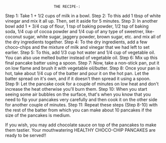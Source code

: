                           THE RECIPE-:

Step 1: Take 1 + 1/2 cups of milk in a bowl.
Step 2: To this add 1 tbsp of white vinegar and mix it all up. Then, set it aside for 5 minutes.
Step 3: In another bowl add 1 + 3/4 cup of flour, 1 tsp of baking powder, 1/2 tsp of baking soda, 1/4 cup of cocoa powder and 1/4 cup of any type of sweetner, like- coconut sugar, white sugar, jaggery powder, brown sugar, etc. and mix all of the dry ingredients together.
Step 4: To the dry ingredients, add a few choco-chips and the mixture of milk and vinegar that we had left to set earlier.
Step 5: To this, add 1/3 cup hot water and 1/4 cup of vegetable oil. You can also use melted butter instead of vegetable oil.
Step 6: Mix up this final pancake batter using a spoon. 
Step 7: Now, take a non-stick pan, put it on low flame and brush it with vegetable oil/butter.
Step 8: Once your pan is hot, take about 1/4 cup of the batter and pour it on the hot pan. Let the batter spread on it's own, and if it doesn't then spread it using a spoon.
Step 9: Let the pancake cook for a couple of minutes on low heat and don't increase the heat otherwise you'll burn them.
Step 10: When you start seeing some air bubbles on the surface, that's when you know that you need to fip your pancakes very carefully and then cook it on the other side for another couple of minutes.
Step 11: Repeat these steps (Step 8-10) with the rest of the batter from which you can make about 10 pancakes if the size of the pancakes is medium. 

If you wish, you may add chocolate sauce on top of the pancakes to make them tastier.
Your mouthwatering HEALTHY CHOCO-CHIP PANCAKES are ready to be served!!